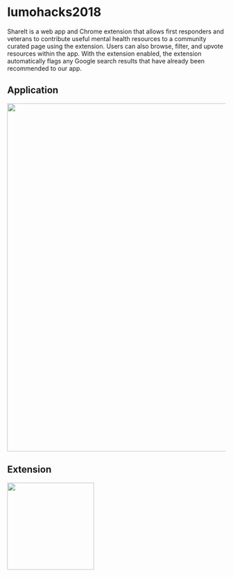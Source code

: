 # lumohacks2018

ShareIt is a web app and Chrome extension that allows first responders and veterans to contribute useful mental health resources to a community curated page using the extension. Users can also browse, filter, and upvote resources within the app. With the extension enabled, the extension automatically flags any Google search results that have already been recommended to our app. 

## Application
<img src="https://user-images.githubusercontent.com/5414980/45794955-f3960900-bc4d-11e8-8405-05de7996e845.png" width="800px">


## Extension
<img src="https://user-images.githubusercontent.com/5414980/45794987-293af200-bc4e-11e8-925b-358f4e82b4ce.png" width="200px">
